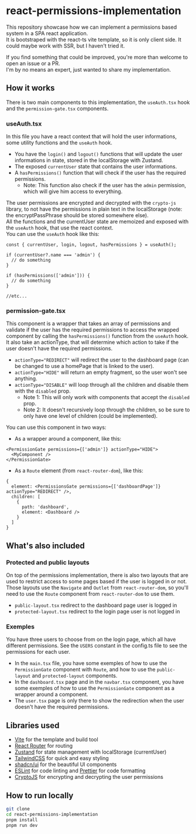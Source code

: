 # react-permissions-implementation

This repository showcase how we can implement a permissions based system in a SPA react application.  
It is bootstraped with the react-ts vite template, so it is only client side. It could maybe work with SSR, but I haven't tried it.  
  
If you find something that could be improved, you're more than welcome to open an issue or a PR.  
I'm by no means an expert, just wanted to share my implementation.

## How it works

There is two main components to this implementation, the `useAuth.tsx` hook and the `permission-gate.tsx` components.

### useAuth.tsx

In this file you have a react context that will hold the user informations, some utility functions and the `useAuth` hook.

- You have the `login()` and `logout()` functions that will update the user informations in state, stored in the localStorage with Zustand.
- The exposed `currentUser` state that contains the user informations.
- A `hasPermissions()` function that will check if the user has the required permissions.
  - Note: This function also check if the user has the `admin` permission, which will give him access to everything.

The user permissions are encrypted and decrypted with the `crypto-js` library, to not have the permissions in plain text in the localStorage (note: the encryptPassPhrase should be stored somewhere else).  
All the functions and the currentUser state are memoized and exposed with the `useAuth` hook, that use the react context.  
You can use the `useAuth` hook like this:

```tsx
const { currentUser, login, logout, hasPermissions } = useAuth();

if (currentUser?.name === 'admin') {
  // do something
}

if (hasPermissions(['admin'])) {
  // do something
}

//etc...
```

### permission-gate.tsx

This component is a wrapper that takes an array of permissions and validate if the user has the required permissions to access the wrapped component by calling the `hasPermissions()` function from the `useAuth` hook.  
It also take an actionType, that will determine which action to take if the user doesn't have the required permissions.

- `actionType="REDIRECT"` will redirect the user to the dashboard page (can be changed to use a homePage that is linked to the user).
- `actionType="HIDE"` will return an empty fragment, so the user won't see anything.
- `actionType="DISABLE"` will loop through all the children and disable them with the `disabled` prop.
  - Note 1: This will only work with components that accept the `disabled` prop.
  - Note 2: It doesn't recursively loop through the children, so be sure to only have one level of children (could be implemented).

You can use this component in two ways:

- As a wrapper around a component, like this:

```tsx
<PermissionGate permissions={['admin']} actionType="HIDE">
  <MyComponent />
</PermissionGate>
```

- As a `Route` element (from `react-router-dom`), like this:

```tsx
{
  element: <PermissionsGate permissions={['dashboardPage']} actionType="REDIRECT" />,
  children: [
    {
      path: 'dashboard',
      element: <Dashboard />
    }
  ]
}
```

## What's also included

### Protected and public layouts

On top of the permissions implementation, there is also two layouts that are used to restrict access to some pages based if the user is logged in or not.  
Those layouts use the `Navigate` and `Outlet` from `react-router-dom`, so you'll need to use the `Route` component from `react-router-dom` to use them.

- `public-layout.tsx` redirect to the dashboard page user is logged in
- `protected-layout.tsx` redirect to the login page user is not logged in

### Exemples

You have three users to choose from on the login page, which all have different permissions. See the `USERS` constant in the config.ts file to see the permissions for each user.  

- In the `main.tsx` file, you have some exemples of how to use the `PermissionGate` component with `Route`, and how to use the `public-layout` and `protected-layout` components.
- In the `dashboard.tsx` page and in the `navbar.tsx` component, you have some exemples of how to use the `PermissionGate` component as a wrapper around a component.
- The `user.tsx` page is only there to show the redirection when the user doesn't have the required permissions.

## Libraries used

- [Vite](https://vitejs.dev/) for the template and build tool
- [React Router](https://reactrouter.com/) for routing
- [Zustand](https://docs.pmnd.rs/zustand/getting-started/introduction) for state management with localStorage (currentUser)
- [TailwindCSS](https://tailwindcss.com/) for quick and easy styling
- [shadcn/ui](https://ui.shadcn.com/) for the beautiful UI components
- [ESLint](https://eslint.org/) for code linting and [Prettier](https://prettier.io/) for code formatting
- [CryptoJS](https://cryptojs.gitbook.io/docs/) for encrypting and decrypting the user permissions

## How to run locally

```bash
git clone
cd react-permissions-implementation
pnpm install
pnpm run dev
```
